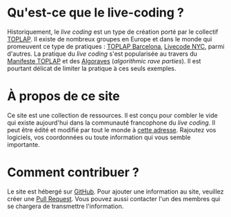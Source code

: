 <script>
     import Info from "$lib/Info.svelte"
</script>

# Qu'est-ce que le live-coding ?

<Info info="Le <i>live coding</i> est une pratique artistique qui fait de l'acte de programmation un geste expressif et performatif. Les <i>live coders</i> considèrent l'interface de programmation comme un instrument de musique. Le <i>live coding</i> est un art au croisement entre synthèse sonore, improvisation musicale et musique algorithmique générative.<br><br> Le <i>live coding</i> est au croisement de plusieurs arts et encourage des approches transdisciplinaires de la création : musique, arts visuels, informatique, jeux vidéos, danse, etc. Plus largement, le <i>live coding</i> est un domaine critique qui encourage les artistes à repenser leur rapport à l'informatique. Le <i>live coding</i> est traversé par la culture <i>hacker</i>, par la philosophie du logiciel libre et <i>open source</i>. Il souhaite également développer une nouvelle forme d'expressivité au sein des arts, en considérant l'ordinateur comme une interface pour la <i>programmation exploratoire</i> ou <i>programmation conversationnelle</i>." markdown=false />

Historiquement, le _live coding_ est un type de création porté par le collectif [TOPLAP](https://toplap.org). Il existe de nombreux groupes en Europe et dans le monde qui promeuvent ce type de pratiques : [TOPLAP Barcelona](https://toplap.cat/en/home), [Livecode NYC](https://livecode.nyc/), parmi d'autres. La pratique du _live coding_ s'est popularisée au travers du [Manifeste TOPLAP]() et des [Algoraves](https://algorave.com) (_algorithmic rave parties_). Il est pourtant délicat de limiter la pratique à ces seuls exemples.

# À propos de ce site

Ce site est une collection de ressources. Il est conçu pour combler le vide qui existe aujourd'hui dans la communauté francophone du _live coding_. Il peut être édité et modifié par tout le monde à [cette adresse](https://github.com/Bubobubobubobubo/livecodingfr). Rajoutez vos logiciels, vos coordonnées ou toute information qui vous semble importante.

# Comment contribuer ?

Le site est hébergé sur [GitHub](https://github.com/Bubobubobubobubo/livecodingfr). Pour ajouter une information au site, veuillez créer une [Pull Request](https://docs.github.com/fr/pull-requests/collaborating-with-pull-requests/proposing-changes-to-your-work-with-pull-requests/creating-a-pull-request). Vous pouvez aussi contacter l'un des membres qui se chargera de transmettre l'information.
